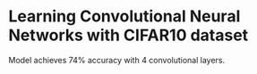 # Learning Convolutional Neural Networks with CIFAR10 dataset

Model achieves 74% accuracy with 4 convolutional layers.
